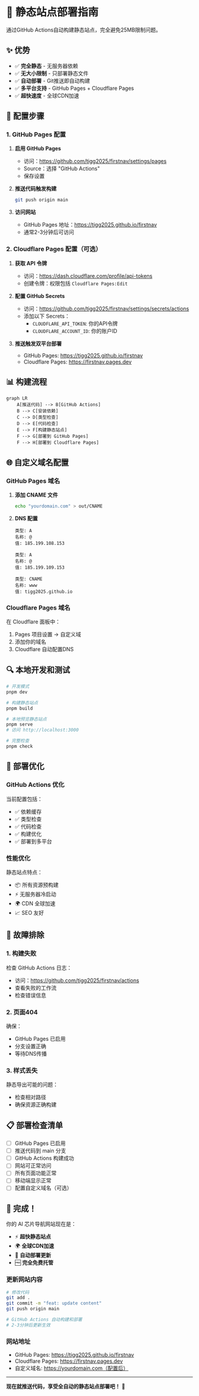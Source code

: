 # 🚀 静态站点部署指南

通过GitHub Actions自动构建静态站点，完全避免25MB限制问题。

## ✨ 优势

- ✅ **完全静态** - 无服务器依赖
- ✅ **无大小限制** - 只部署静态文件
- ✅ **自动部署** - Git推送即自动构建
- ✅ **多平台支持** - GitHub Pages + Cloudflare Pages
- ✅ **超快速度** - 全球CDN加速

## 🔧 配置步骤

### 1. GitHub Pages 配置

1. **启用 GitHub Pages**
   - 访问：https://github.com/tigg2025/firstnav/settings/pages
   - Source：选择 "GitHub Actions"
   - 保存设置

2. **推送代码触发构建**
   ```bash
   git push origin main
   ```

3. **访问网站**
   - GitHub Pages 地址：https://tigg2025.github.io/firstnav
   - 通常2-3分钟后可访问

### 2. Cloudflare Pages 配置（可选）

1. **获取 API 令牌**
   - 访问：https://dash.cloudflare.com/profile/api-tokens
   - 创建令牌：权限包括 `Cloudflare Pages:Edit`

2. **配置 GitHub Secrets**
   - 访问：https://github.com/tigg2025/firstnav/settings/secrets/actions
   - 添加以下 Secrets：
     - `CLOUDFLARE_API_TOKEN`: 你的API令牌
     - `CLOUDFLARE_ACCOUNT_ID`: 你的账户ID

3. **推送触发双平台部署**
   - GitHub Pages: https://tigg2025.github.io/firstnav
   - Cloudflare Pages: https://firstnav.pages.dev

## 📊 构建流程

```mermaid
graph LR
    A[推送代码] --> B[GitHub Actions]
    B --> C[安装依赖]
    C --> D[类型检查]
    D --> E[代码检查]
    E --> F[构建静态站点]
    F --> G[部署到 GitHub Pages]
    F --> H[部署到 Cloudflare Pages]
```

## 🌐 自定义域名配置

### GitHub Pages 域名

1. **添加 CNAME 文件**
   ```bash
   echo "yourdomain.com" > out/CNAME
   ```

2. **DNS 配置**
   ```
   类型: A
   名称: @
   值: 185.199.108.153
   
   类型: A  
   名称: @
   值: 185.199.109.153
   
   类型: CNAME
   名称: www
   值: tigg2025.github.io
   ```

### Cloudflare Pages 域名

在 Cloudflare 面板中：
1. Pages 项目设置 → 自定义域
2. 添加你的域名
3. Cloudflare 自动配置DNS

## 🔍 本地开发和测试

```bash
# 开发模式
pnpm dev

# 构建静态站点
pnpm build

# 本地预览静态站点
pnpm serve
# 访问 http://localhost:3000

# 完整检查
pnpm check
```

## 📱 部署优化

### GitHub Actions 优化

当前配置包括：
- ✅ 依赖缓存
- ✅ 类型检查
- ✅ 代码检查  
- ✅ 构建优化
- ✅ 部署到多平台

### 性能优化

静态站点特点：
- 📦 所有资源预构建
- ⚡ 无服务器冷启动
- 🌍 CDN 全球加速
- 📈 SEO 友好

## 🚨 故障排除

### 1. 构建失败

检查 GitHub Actions 日志：
- 访问：https://github.com/tigg2025/firstnav/actions
- 查看失败的工作流
- 检查错误信息

### 2. 页面404

确保：
- GitHub Pages 已启用
- 分支设置正确
- 等待DNS传播

### 3. 样式丢失

静态导出可能的问题：
- 检查相对路径
- 确保资源正确构建

## 📋 部署检查清单

- [ ] GitHub Pages 已启用
- [ ] 推送代码到 main 分支
- [ ] GitHub Actions 构建成功
- [ ] 网站可正常访问
- [ ] 所有页面功能正常
- [ ] 移动端显示正常
- [ ] 配置自定义域名（可选）

## 🎉 完成！

你的 AI 芯片导航网站现在是：

- ⚡ **超快静态站点**
- 🌍 **全球CDN加速** 
- 🔄 **自动部署更新**
- 🆓 **完全免费托管**

### 更新网站内容

```bash
# 修改代码
git add .
git commit -m "feat: update content"
git push origin main

# GitHub Actions 自动构建和部署
# 2-3分钟后更新生效
```

### 网站地址

- GitHub Pages: https://tigg2025.github.io/firstnav
- Cloudflare Pages: https://firstnav.pages.dev
- 自定义域名: https://yourdomain.com（配置后）

---

**现在就推送代码，享受全自动的静态站点部署吧！** 🚀 